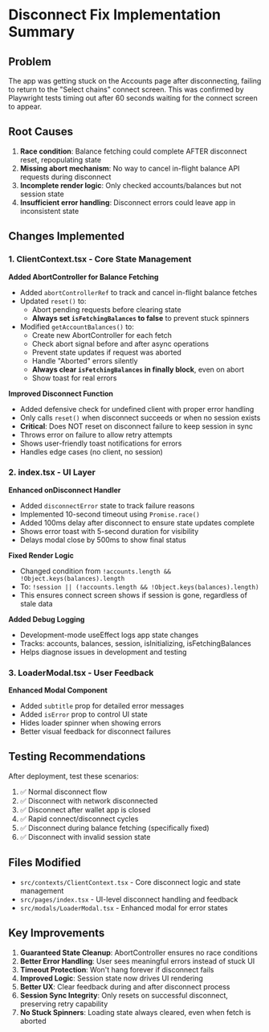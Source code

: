 # Disconnect Fix Implementation Summary

## Problem
The app was getting stuck on the Accounts page after disconnecting, failing to return to the "Select chains" connect screen. This was confirmed by Playwright tests timing out after 60 seconds waiting for the connect screen to appear.

## Root Causes
1. **Race condition**: Balance fetching could complete AFTER disconnect reset, repopulating state
2. **Missing abort mechanism**: No way to cancel in-flight balance API requests during disconnect
3. **Incomplete render logic**: Only checked accounts/balances but not session state
4. **Insufficient error handling**: Disconnect errors could leave app in inconsistent state

## Changes Implemented

### 1. ClientContext.tsx - Core State Management

**Added AbortController for Balance Fetching**
- Added `abortControllerRef` to track and cancel in-flight balance fetches
- Updated `reset()` to:
  - Abort pending requests before clearing state
  - **Always set `isFetchingBalances` to false** to prevent stuck spinners
- Modified `getAccountBalances()` to:
  - Create new AbortController for each fetch
  - Check abort signal before and after async operations
  - Prevent state updates if request was aborted
  - Handle "Aborted" errors silently
  - **Always clear `isFetchingBalances` in finally block**, even on abort
  - Show toast for real errors

**Improved Disconnect Function**
- Added defensive check for undefined client with proper error handling
- Only calls `reset()` when disconnect succeeds or when no session exists
- **Critical**: Does NOT reset on disconnect failure to keep session in sync
- Throws error on failure to allow retry attempts
- Shows user-friendly toast notifications for errors
- Handles edge cases (no client, no session)

### 2. index.tsx - UI Layer

**Enhanced onDisconnect Handler**
- Added `disconnectError` state to track failure reasons
- Implemented 10-second timeout using `Promise.race()`
- Added 100ms delay after disconnect to ensure state updates complete
- Shows error toast with 5-second duration for visibility
- Delays modal close by 500ms to show final status

**Fixed Render Logic**
- Changed condition from `!accounts.length && !Object.keys(balances).length`
- To: `!session || (!accounts.length && !Object.keys(balances).length)`
- This ensures connect screen shows if session is gone, regardless of stale data

**Added Debug Logging**
- Development-mode useEffect logs app state changes
- Tracks: accounts, balances, session, isInitializing, isFetchingBalances
- Helps diagnose issues in development and testing

### 3. LoaderModal.tsx - User Feedback

**Enhanced Modal Component**
- Added `subtitle` prop for detailed error messages
- Added `isError` prop to control UI state
- Hides loader spinner when showing errors
- Better visual feedback for disconnect failures

## Testing Recommendations

After deployment, test these scenarios:
1. ✅ Normal disconnect flow
2. ✅ Disconnect with network disconnected
3. ✅ Disconnect after wallet app is closed
4. ✅ Rapid connect/disconnect cycles
5. ✅ Disconnect during balance fetching (specifically fixed)
6. ✅ Disconnect with invalid session state

## Files Modified
- `src/contexts/ClientContext.tsx` - Core disconnect logic and state management
- `src/pages/index.tsx` - UI-level disconnect handling and feedback
- `src/modals/LoaderModal.tsx` - Enhanced modal for error states

## Key Improvements
1. **Guaranteed State Cleanup**: AbortController ensures no race conditions
2. **Better Error Handling**: User sees meaningful errors instead of stuck UI
3. **Timeout Protection**: Won't hang forever if disconnect fails
4. **Improved Logic**: Session state now drives UI rendering
5. **Better UX**: Clear feedback during and after disconnect process
6. **Session Sync Integrity**: Only resets on successful disconnect, preserving retry capability
7. **No Stuck Spinners**: Loading state always cleared, even when fetch is aborted

